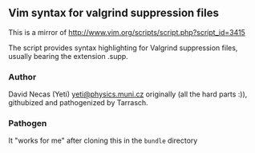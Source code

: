 ## Vim syntax for valgrind suppression files

This is a mirror of <http://www.vim.org/scripts/script.php?script_id=3415>

The script provides syntax highlighting for Valgrind suppression files, usually bearing the extension .supp.

### Author

David Necas (Yeti) <yeti@physics.muni.cz> originally (all the hard parts :)), githubized and pathogenized by Tarrasch.

### Pathogen

It "works for me" after cloning this in the `bundle` directory
